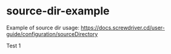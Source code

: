 # source-dir-example


Example of source dir usage: https://docs.screwdriver.cd/user-guide/configuration/sourceDirectory

Test 1